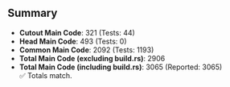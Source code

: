 ## Summary

- **Cutout Main Code**: 321 (Tests: 44)  
- **Head Main Code**: 493 (Tests: 0)  
- **Common Main Code**: 2092 (Tests: 1193)  
- **Total Main Code (excluding build.rs)**: 2906  
- **Total Main Code (including build.rs)**: 3065 (Reported: 3065)  
✅ Totals match.
